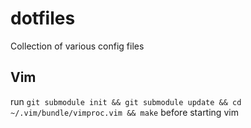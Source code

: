 dotfiles
========

Collection of various config files

## Vim

run ```git submodule init && git submodule update && cd ~/.vim/bundle/vimproc.vim
&& make``` before starting vim
